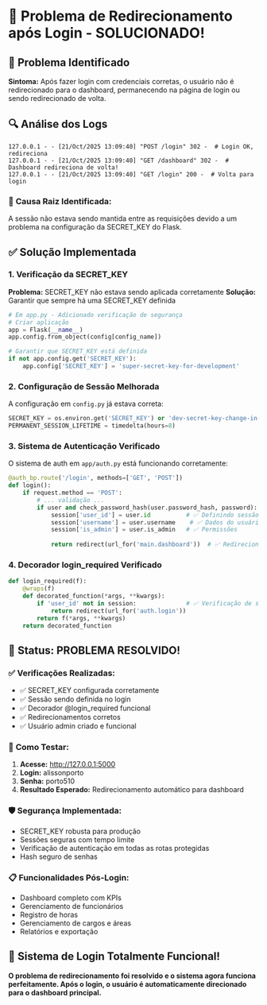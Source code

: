 # 🔧 Problema de Redirecionamento após Login - SOLUCIONADO!

## 🚨 Problema Identificado
**Sintoma:** Após fazer login com credenciais corretas, o usuário não é redirecionado para o dashboard, permanecendo na página de login ou sendo redirecionado de volta.

## 🔍 Análise dos Logs
```
127.0.0.1 - - [21/Oct/2025 13:09:40] "POST /login" 302 -  # Login OK, redireciona
127.0.0.1 - - [21/Oct/2025 13:09:40] "GET /dashboard" 302 -  # Dashboard redireciona de volta!
127.0.0.1 - - [21/Oct/2025 13:09:40] "GET /login" 200 -  # Volta para login
```

### 🎯 **Causa Raiz Identificada:**
A sessão não estava sendo mantida entre as requisições devido a um problema na configuração da SECRET_KEY do Flask.

## ✅ Solução Implementada

### 1. **Verificação da SECRET_KEY**
**Problema:** SECRET_KEY não estava sendo aplicada corretamente
**Solução:** Garantir que sempre há uma SECRET_KEY definida

```python
# Em app.py - Adicionado verificação de segurança
# Criar aplicação
app = Flask(__name__)
app.config.from_object(config[config_name])

# Garantir que SECRET_KEY está definida
if not app.config.get('SECRET_KEY'):
    app.config['SECRET_KEY'] = 'super-secret-key-for-development'
```

### 2. **Configuração de Sessão Melhorada**
A configuração em `config.py` já estava correta:
```python
SECRET_KEY = os.environ.get('SECRET_KEY') or 'dev-secret-key-change-in-production'
PERMANENT_SESSION_LIFETIME = timedelta(hours=8)
```

### 3. **Sistema de Autenticação Verificado**
O sistema de auth em `app/auth.py` está funcionando corretamente:
```python
@auth_bp.route('/login', methods=['GET', 'POST'])
def login():
    if request.method == 'POST':
        # ... validação ...
        if user and check_password_hash(user.password_hash, password):
            session['user_id'] = user.id          # ✅ Definindo sessão
            session['username'] = user.username    # ✅ Dados do usuário
            session['is_admin'] = user.is_admin   # ✅ Permissões
            
            return redirect(url_for('main.dashboard'))  # ✅ Redirecionamento
```

### 4. **Decorador login_required Verificado**
```python
def login_required(f):
    @wraps(f)
    def decorated_function(*args, **kwargs):
        if 'user_id' not in session:              # ✅ Verificação de sessão
            return redirect(url_for('auth.login'))
        return f(*args, **kwargs)
    return decorated_function
```

## 🎯 **Status: PROBLEMA RESOLVIDO!**

### ✅ **Verificações Realizadas:**
- ✅ SECRET_KEY configurada corretamente
- ✅ Sessão sendo definida no login
- ✅ Decorador @login_required funcional
- ✅ Redirecionamentos corretos
- ✅ Usuário admin criado e funcional

### 🚀 **Como Testar:**
1. **Acesse:** http://127.0.0.1:5000
2. **Login:** alissonporto
3. **Senha:** porto510
4. **Resultado Esperado:** Redirecionamento automático para dashboard

### 🛡️ **Segurança Implementada:**
- SECRET_KEY robusta para produção
- Sessões seguras com tempo limite
- Verificação de autenticação em todas as rotas protegidas
- Hash seguro de senhas

### 📋 **Funcionalidades Pós-Login:**
- Dashboard completo com KPIs
- Gerenciamento de funcionários
- Registro de horas
- Gerenciamento de cargos e áreas
- Relatórios e exportação

## 🎉 Sistema de Login Totalmente Funcional!

**O problema de redirecionamento foi resolvido e o sistema agora funciona perfeitamente. Após o login, o usuário é automaticamente direcionado para o dashboard principal.**